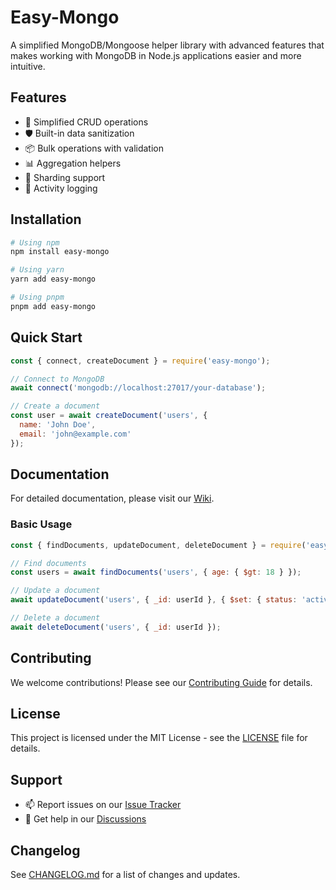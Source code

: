 # Easy-Mongo

A simplified MongoDB/Mongoose helper library with advanced features that makes working with MongoDB in Node.js applications easier and more intuitive.

## Features

- 🚀 Simplified CRUD operations
- 🛡️ Built-in data sanitization
- 📦 Bulk operations with validation
- 📊 Aggregation helpers
- 🔄 Sharding support
- 📝 Activity logging

## Installation

```bash
# Using npm
npm install easy-mongo

# Using yarn
yarn add easy-mongo

# Using pnpm
pnpm add easy-mongo
```

## Quick Start

```javascript
const { connect, createDocument } = require('easy-mongo');

// Connect to MongoDB
await connect('mongodb://localhost:27017/your-database');

// Create a document
const user = await createDocument('users', {
  name: 'John Doe',
  email: 'john@example.com'
});
```

## Documentation

For detailed documentation, please visit our [Wiki](https://github.com/Tousif777/Easy-Mongo/wiki).

### Basic Usage

```javascript
const { findDocuments, updateDocument, deleteDocument } = require('easy-mongo');

// Find documents
const users = await findDocuments('users', { age: { $gt: 18 } });

// Update a document
await updateDocument('users', { _id: userId }, { $set: { status: 'active' } });

// Delete a document
await deleteDocument('users', { _id: userId });
```

## Contributing

We welcome contributions! Please see our [Contributing Guide](CONTRIBUTING.md) for details.

## License

This project is licensed under the MIT License - see the [LICENSE](LICENSE) file for details.

## Support

- 📫 Report issues on our [Issue Tracker](https://github.com/yourusername/easy-mongo/issues)
- 💬 Get help in our [Discussions](https://github.com/yourusername/easy-mongo/discussions)

## Changelog

See [CHANGELOG.md](CHANGELOG.md) for a list of changes and updates. 
